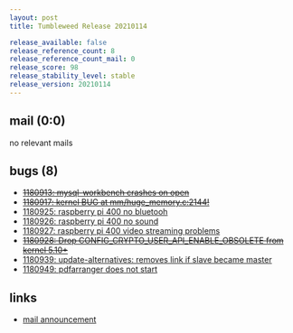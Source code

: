 ```yaml
---
layout: post
title: Tumbleweed Release 20210114

release_available: false
release_reference_count: 8
release_reference_count_mail: 0
release_score: 98
release_stability_level: stable
release_version: 20210114
---
```


## mail (0:0)

no relevant mails

## bugs (8)

<!--more-->

- ~~[1180913: mysql-workbench crashes on open](https://bugzilla.opensuse.org/show_bug.cgi?id=1180913)~~
- ~~[1180917: kernel BUG at mm/huge_memory.c:2144!](https://bugzilla.opensuse.org/show_bug.cgi?id=1180917)~~
- [1180925: raspberry pi 400 no bluetooh](https://bugzilla.opensuse.org/show_bug.cgi?id=1180925)
- [1180926: raspberry pi 400 no sound](https://bugzilla.opensuse.org/show_bug.cgi?id=1180926)
- [1180927: raspberry pi 400 video streaming problems](https://bugzilla.opensuse.org/show_bug.cgi?id=1180927)
- ~~[1180928: Drop CONFIG_CRYPTO_USER_API_ENABLE_OBSOLETE from kernel 5.10+](https://bugzilla.opensuse.org/show_bug.cgi?id=1180928)~~
- [1180939: update-alternatives: removes link if slave became master](https://bugzilla.opensuse.org/show_bug.cgi?id=1180939)
- [1180949: pdfarranger does not start](https://bugzilla.opensuse.org/show_bug.cgi?id=1180949)



## links

- [mail announcement](https://github.com/boombatower/tumbleweed-review/issues/10)
